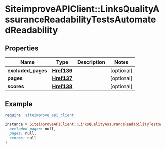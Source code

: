 # SiteimproveAPIClient::LinksQualityAssuranceReadabilityTestsAutomatedReadability

## Properties

| Name | Type | Description | Notes |
| ---- | ---- | ----------- | ----- |
| **excluded_pages** | [**Href136**](Href136.md) |  | [optional] |
| **pages** | [**Href137**](Href137.md) |  | [optional] |
| **scores** | [**Href138**](Href138.md) |  | [optional] |

## Example

```ruby
require 'siteimprove_api_client'

instance = SiteimproveAPIClient::LinksQualityAssuranceReadabilityTestsAutomatedReadability.new(
  excluded_pages: null,
  pages: null,
  scores: null
)
```

